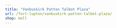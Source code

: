 ```yaml
---
title: "Vanbuskirk Patton Talbot Plaza"
url: /fort-lupton/vanbuskirk-patton-talbot-plaza/
shop: mall
---
```

